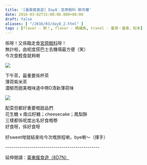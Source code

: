 ```yaml
---
title: '[臺東瘋食遊] Day8：宮原眼科 醉月樓'
date: 2016-03-02T15:00:00.000+08:00
draft: false
aliases: [ "/2016/03/day8_2.html" ]
tags : [flavor - 飲！, flavor - 螞蟻族, travel - 臺灣・臺東、知本]
---
```


係呀！又係臨走食[宮原眼科](https://hidie.net/taichung8/)呀！  
無計啦，由呢度搭巴士去機場最方便（笑）  
今次食輕食就夠喇  

![](/images/taitung8c.jpg)

下午茶，最重要係杯茶  
薄荷紫米茶  
濃郁而甜美嘅味道中帶D清新薄荷味  

![](/images/taitung8c1.jpg)

配菜但都好重要嘅甜品們  
花生糖 x 南瓜籽糖；cheesecake；鳳梨酥  
三樣都係呢度出名好食嘅嘢  
好食呀，係好食呀  
  
好sweet咁就結束咗今次嘅旅程喇，bye喇～（揮手）  
  
\-----------------------------------------------  
  
延伸閱讀：[臺東瘋食遊（8D7N）](https://hidie.net/taitung8d7n/)
